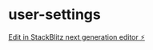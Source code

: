 # user-settings

[Edit in StackBlitz next generation editor ⚡️](https://stackblitz.com/~/github.com/teobaj/user-settings)